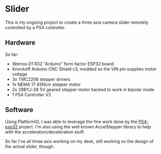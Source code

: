 # Slider

This is my ongoing project to create a three axis camera slider remotely controlled by a PS4 controller.

## Hardware

So far:
- Wemos D1 R32 "Arduino" form factor ESP32 board.
- Knockoff Arduino CNC Shield v3, modded so the VIN pin supplies motor voltage
- 3x TMC2208 stepper drivers
- 1x NEMA 17 45Ncm stepper motor
- 2x 28BYJ-28 5V geared stepper motor hacked to work in bipolar mode
- 1 PS4 Controller V2

## Software

Using PlatformIO, I was able to leverage the fine work done by the [PS4-esp32](https://github.com/aed3/PS4-esp32) project. I'm also using the well known AccelStepper library to help with the acceleration/deceleration stuff. 

So far I've all three axis working on my desk, still working on the design of the actual slider, though.
